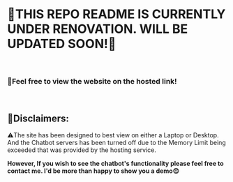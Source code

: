 # **🚧THIS REPO README IS CURRENTLY UNDER RENOVATION. WILL BE UPDATED SOON!🚧**

&nbsp;

### **🔗Feel free to view the website on the hosted link!**

&nbsp;

## **📢Disclaimers:**

⚠️The site has been designed to best view on either a Laptop or Desktop. And the Chatbot servers has been turned off due to the Memory Limit being exceeded that was provided by the hosting service.

**However, If you wish to see the chatbot's functionality please feel free to contact me. I'd be more than happy to show you a demo😌**
